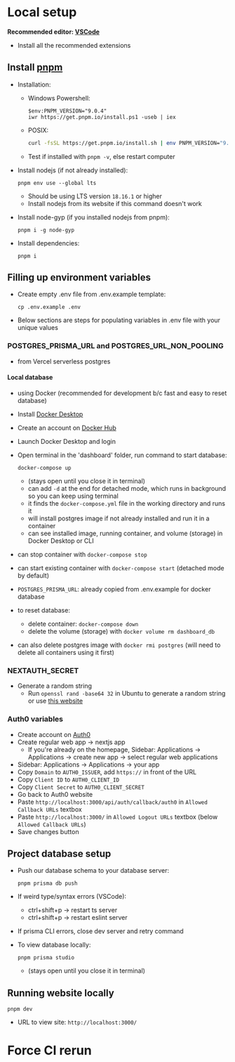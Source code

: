 # Local setup

**Recommended editor: [VSCode](https://code.visualstudio.com/)**

- Install all the recommended extensions

## Install [pnpm](https://pnpm.io/installation)

- Installation:

  - Windows Powershell:

    ```pwsh
    $env:PNPM_VERSION="9.0.4"
    iwr https://get.pnpm.io/install.ps1 -useb | iex
    ```

  - POSIX:

    ```sh
    curl -fsSL https://get.pnpm.io/install.sh | env PNPM_VERSION="9.0.4" sh -
    ```

  - Test if installed with `pnpm -v`, else restart computer

- Install nodejs (if not already installed):

  ```pwsh
  pnpm env use --global lts
  ```

  - Should be using LTS version `18.16.1` or higher
  - Install nodejs from its website if this command doesn't work

- Install node-gyp (if you installed nodejs from pnpm):

  ```pwsh
  pnpm i -g node-gyp
  ```

- Install dependencies:

  ```pwsh
  pnpm i
  ```

## Filling up environment variables

- Create empty .env file from .env.example template:

  ```pwsh
  cp .env.example .env
  ```

- Below sections are steps for populating variables in .env file with your unique values

### POSTGRES_PRISMA_URL and POSTGRES_URL_NON_POOLING

- from Vercel serverless postgres

#### Local database

- using Docker (recommended for development b/c fast and easy to reset database)
- Install [Docker Desktop](https://docs.docker.com/desktop/install/windows-install/)
- Create an account on [Docker Hub](https://hub.docker.com/)
- Launch Docker Desktop and login
- Open terminal in the 'dashboard' folder, run command to start database:

  ```pwsh
  docker-compose up
  ```

  - (stays open until you close it in terminal)
  - can add `-d` at the end for detached mode, which runs in background so you can keep using terminal
  - it finds the `docker-compose.yml` file in the working directory and runs it
  - will install postgres image if not already installed and run it in a container
  - can see installed image, running container, and volume (storage) in Docker Desktop or CLI

- can stop container with `docker-compose stop`
- can start existing container with `docker-compose start` (detached mode by default)
- `POSTGRES_PRISMA_URL`: already copied from .env.example for docker database
- to reset database:
  - delete container: `docker-compose down`
  - delete the volume (storage) with `docker volume rm dashboard_db`
- can also delete postgres image with `docker rmi postgres` (will need to delete all containers using it first)

### NEXTAUTH_SECRET

- Generate a random string
  - Run `openssl rand -base64 32` in Ubuntu to generate a random string or use [this website](https://generate-secret.now.sh/32)

### Auth0 variables

- Create account on [Auth0](https://auth0.com/)
- Create regular web app → nextjs app
  - If you're already on the homepage, Sidebar: Applications → Applications → create new app → select regular web applications
- Sidebar: Applications → Applications → your app
- Copy `Domain` to `AUTH0_ISSUER`, add `https://` in front of the URL
- Copy `Client ID` to `AUTH0_CLIENT_ID`
- Copy `Client Secret` to `AUTH0_CLIENT_SECRET`
- Go back to Auth0 website
- Paste `http://localhost:3000/api/auth/callback/auth0` in `Allowed Callback URLs` textbox
- Paste `http://localhost:3000/` in `Allowed Logout URLs` textbox (below `Allowed Callback URLs`)
- Save changes button

## Project database setup

- Push our database schema to your database server:

  ```pwsh
  pnpm prisma db push
  ```

- If weird type/syntax errors (VSCode):

  - ctrl+shift+p → restart ts server
  - ctrl+shift+p → restart eslint server

- If prisma CLI errors, close dev server and retry command

- To view database locally:

  ```pwsh
  pnpm prisma studio
  ```

  - (stays open until you close it in terminal)

## Running website locally

```pwsh
pnpm dev
```

- URL to view site: `http://localhost:3000/`

# Force CI rerun
